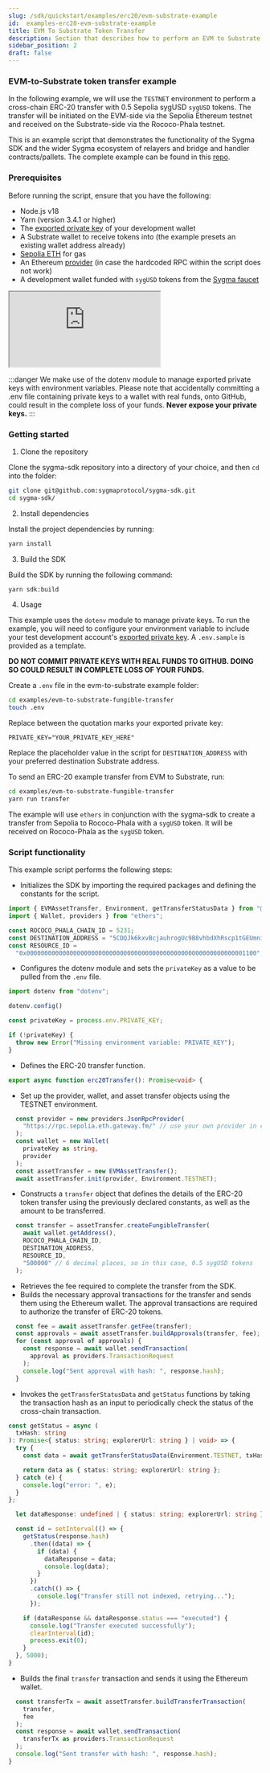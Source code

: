 ```yaml
---
slug: /sdk/quickstart/examples/erc20/evm-substrate-example
id:  examples-erc20-evm-substrate-example
title: EVM To Substrate Token Transfer
description: Section that describes how to perform an EVM to Substrate token transfer.
sidebar_position: 2
draft: false
---
```


### EVM-to-Substrate token transfer example

In the following example, we will use the `TESTNET` environment to perform a cross-chain ERC-20 transfer with 0.5 Sepolia sygUSD `sygUSD` tokens. The transfer will be initiated on the EVM-side via the Sepolia Ethereum testnet and received on the Substrate-side via the Rococo-Phala testnet.

This is an example script that demonstrates the functionality of the Sygma SDK and the wider Sygma ecosystem of relayers and bridge and handler contracts/pallets. The complete example can be found in this [repo](
https://github.com/sygmaprotocol/sygma-sdk/tree/main/examples/evm-to-substrate-fungible-transfer#sygma-sdk-erc20-example).

### Prerequisites

Before running the script, ensure that you have the following:

- Node.js v18
- Yarn (version 3.4.1 or higher)
- The [exported private key](https://support.metamask.io/hc/en-us/articles/360015289632-How-to-export-an-account-s-private-key) of your development wallet
- A Substrate wallet to receive tokens into (the example presets an existing wallet address already)
- [Sepolia ETH](https://sepoliafaucet.com/) for gas 
- An Ethereum [provider](https://www.infura.io/) (in case the hardcoded RPC within the script does not work)
- A development wallet funded with `sygUSD` tokens from the [Sygma faucet](https://faucet-ui-stage.buildwithsygma.com/)

<div style={{ textAlign: 'center' }}>
    <iframe 
        src="https://faucet-ui-stage.buildwithsygma.com/" 
        style={{ width: '50%', height: '500px', margin: 'auto', display: 'block' }}
    ></iframe>
</div>

:::danger
We make use of the dotenv module to manage exported private keys with environment variables. Please note that accidentally committing a .env file containing private keys to a wallet with real funds, onto GitHub, could result in the complete loss of your funds. **Never expose your private keys.**
:::

### Getting started

1. Clone the repository 

Clone the sygma-sdk repository into a directory of your choice, and then `cd` into the folder:

```bash
git clone git@github.com:sygmaprotocol/sygma-sdk.git
cd sygma-sdk/
```

2. Install dependencies
   
Install the project dependencies by running:

```bash
yarn install
```

3. Build the SDK

Build the SDK by running the following command:

```bash
yarn sdk:build
```

4. Usage

This example uses the `dotenv` module to manage private keys. To run the example, you will need to configure your environment variable to include your test development account's [exported private key](https://support.metamask.io/hc/en-us/articles/360015289632-How-to-export-an-account-s-private-key). A `.env.sample` is provided as a template.

**DO NOT COMMIT PRIVATE KEYS WITH REAL FUNDS TO GITHUB. DOING SO COULD RESULT IN COMPLETE LOSS OF YOUR FUNDS.**

Create a `.env` file in the evm-to-substrate example folder:

```bash
cd examples/evm-to-substrate-fungible-transfer
touch .env
```

Replace between the quotation marks your exported private key:

`PRIVATE_KEY="YOUR_PRIVATE_KEY_HERE"`

Replace the placeholder value in the script for `DESTINATION_ADDRESS` with your preferred destination Substrate address.
   
To send an ERC-20 example transfer from EVM to Substrate, run:

```bash
cd examples/evm-to-substrate-fungible-transfer
yarn run transfer
```

The example will use `ethers` in conjunction with the sygma-sdk to create a transfer from Sepolia to Rococo-Phala with a `sygUSD` token. It will be received on Rococo-Phala as the `sygUSD` token.

### Script functionality

This example script performs the following steps:

- Initializes the SDK by importing the required packages and defining the constants for the script.

```ts
import { EVMAssetTransfer, Environment, getTransferStatusData } from "@buildwithsygma/sygma-sdk-core";
import { Wallet, providers } from "ethers";

const ROCOCO_PHALA_CHAIN_ID = 5231;
const DESTINATION_ADDRESS = "5CDQJk6kxvBcjauhrogUc9B8vhbdXhRscp1tGEUmniryF1Vt"; // replace this value for your preferred Substrate address
const RESOURCE_ID =
  "0x0000000000000000000000000000000000000000000000000000000000001100"; // This is the resource ID for the sygUSD token according to Sygma's testnet environment 
```

- Configures the dotenv module and sets the `privateKey` as a value to be pulled from the `.env` file.

```ts
import dotenv from "dotenv";

dotenv.config()

const privateKey = process.env.PRIVATE_KEY;

if (!privateKey) {
  throw new Error("Missing environment variable: PRIVATE_KEY");
}
```

- Defines the ERC-20 transfer function.

```ts
export async function erc20Transfer(): Promise<void> {
```
- Set up the provider, wallet, and asset transfer objects using the TESTNET environment.

```ts
  const provider = new providers.JsonRpcProvider(
    "https://rpc.sepolia.eth.gateway.fm/" // use your own provider in case this does not work
  );
  const wallet = new Wallet(
    privateKey as string,
    provider
  );
  const assetTransfer = new EVMAssetTransfer();
  await assetTransfer.init(provider, Environment.TESTNET);
```

- Constructs a `transfer` object that defines the details of the ERC-20 token transfer using the previously declared constants, as well as the amount to be transferred. 
  
```ts
  const transfer = assetTransfer.createFungibleTransfer(
    await wallet.getAddress(),
    ROCOCO_PHALA_CHAIN_ID,
    DESTINATION_ADDRESS,
    RESOURCE_ID,
    "500000" // 6 decimal places, so in this case, 0.5 sygUSD tokens
  );
```

- Retrieves the fee required to complete the transfer from the SDK.
- Builds the necessary approval transactions for the transfer and sends them using the Ethereum wallet. The approval transactions are required to authorize the transfer of ERC-20 tokens.

```ts
  const fee = await assetTransfer.getFee(transfer);
  const approvals = await assetTransfer.buildApprovals(transfer, fee);
  for (const approval of approvals) {
    const response = await wallet.sendTransaction(
      approval as providers.TransactionRequest
    );
    console.log("Sent approval with hash: ", response.hash);
  }
```
- Invokes the `getTransferStatusData` and `getStatus` functions by taking the transaction hash as an input to periodically check the status of the cross-chain transaction.

```ts
const getStatus = async (
  txHash: string
): Promise<{ status: string; explorerUrl: string } | void> => {
  try {
    const data = await getTransferStatusData(Environment.TESTNET, txHash);

    return data as { status: string; explorerUrl: string };
  } catch (e) {
    console.log("error: ", e);
  }
};

  let dataResponse: undefined | { status: string; explorerUrl: string };

  const id = setInterval(() => {
    getStatus(response.hash)
      .then((data) => {
        if (data) {
          dataResponse = data;
          console.log(data);
        }
      })
      .catch(() => {
        console.log("Transfer still not indexed, retrying...");
      });

    if (dataResponse && dataResponse.status === "executed") {
      console.log("Transfer executed successfully");
      clearInterval(id);
      process.exit(0);
    }
  }, 5000);
}
```

- Builds the final `transfer` transaction and sends it using the Ethereum wallet.
  
```ts
  const transferTx = await assetTransfer.buildTransferTransaction(
    transfer,
    fee
  );
  const response = await wallet.sendTransaction(
    transferTx as providers.TransactionRequest
  );
  console.log("Sent transfer with hash: ", response.hash);
}
```